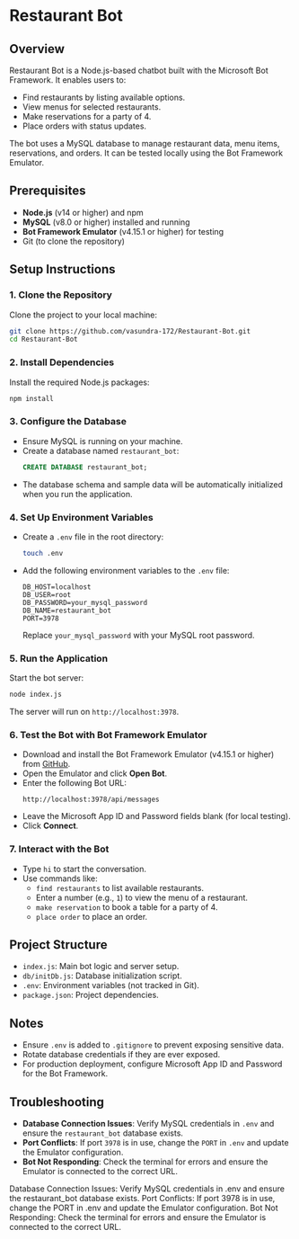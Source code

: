 # Restaurant Bot

## Overview
Restaurant Bot is a Node.js-based chatbot built with the Microsoft Bot Framework. It enables users to:
- Find restaurants by listing available options.
- View menus for selected restaurants.
- Make reservations for a party of 4.
- Place orders with status updates.

The bot uses a MySQL database to manage restaurant data, menu items, reservations, and orders. It can be tested locally using the Bot Framework Emulator.

## Prerequisites
- **Node.js** (v14 or higher) and npm
- **MySQL** (v8.0 or higher) installed and running
- **Bot Framework Emulator** (v4.15.1 or higher) for testing
- Git (to clone the repository)

## Setup Instructions

### 1. Clone the Repository
Clone the project to your local machine:
```bash
git clone https://github.com/vasundra-172/Restaurant-Bot.git
cd Restaurant-Bot
```

### 2. Install Dependencies
Install the required Node.js packages:
```bash
npm install
```

### 3. Configure the Database
- Ensure MySQL is running on your machine.
- Create a database named `restaurant_bot`:
  ```sql
  CREATE DATABASE restaurant_bot;
  ```
- The database schema and sample data will be automatically initialized when you run the application.

### 4. Set Up Environment Variables
- Create a `.env` file in the root directory:
  ```bash
  touch .env
  ```
- Add the following environment variables to the `.env` file:
  ```
  DB_HOST=localhost
  DB_USER=root
  DB_PASSWORD=your_mysql_password
  DB_NAME=restaurant_bot
  PORT=3978
  ```
  Replace `your_mysql_password` with your MySQL root password.

### 5. Run the Application
Start the bot server:
```bash
node index.js
```
The server will run on `http://localhost:3978`.

### 6. Test the Bot with Bot Framework Emulator
- Download and install the Bot Framework Emulator (v4.15.1 or higher) from [GitHub](https://github.com/Microsoft/BotFramework-Emulator/releases).
- Open the Emulator and click **Open Bot**.
- Enter the following Bot URL:
  ```
  http://localhost:3978/api/messages
  ```
- Leave the Microsoft App ID and Password fields blank (for local testing).
- Click **Connect**.

### 7. Interact with the Bot
- Type `hi` to start the conversation.
- Use commands like:
  - `find restaurants` to list available restaurants.
  - Enter a number (e.g., `1`) to view the menu of a restaurant.
  - `make reservation` to book a table for a party of 4.
  - `place order` to place an order.

## Project Structure
- `index.js`: Main bot logic and server setup.
- `db/initDb.js`: Database initialization script.
- `.env`: Environment variables (not tracked in Git).
- `package.json`: Project dependencies.

## Notes
- Ensure `.env` is added to `.gitignore` to prevent exposing sensitive data.
- Rotate database credentials if they are ever exposed.
- For production deployment, configure Microsoft App ID and Password for the Bot Framework.

## Troubleshooting
- **Database Connection Issues**: Verify MySQL credentials in `.env` and ensure the `restaurant_bot` database exists.
- **Port Conflicts**: If port `3978` is in use, change the `PORT` in `.env` and update the Emulator configuration.
- **Bot Not Responding**: Check the terminal for errors and ensure the Emulator is connected to the correct URL.

Database Connection Issues: Verify MySQL credentials in .env and ensure the restaurant_bot database exists.
Port Conflicts: If port 3978 is in use, change the PORT in .env and update the Emulator configuration.
Bot Not Responding: Check the terminal for errors and ensure the Emulator is connected to the correct URL.

